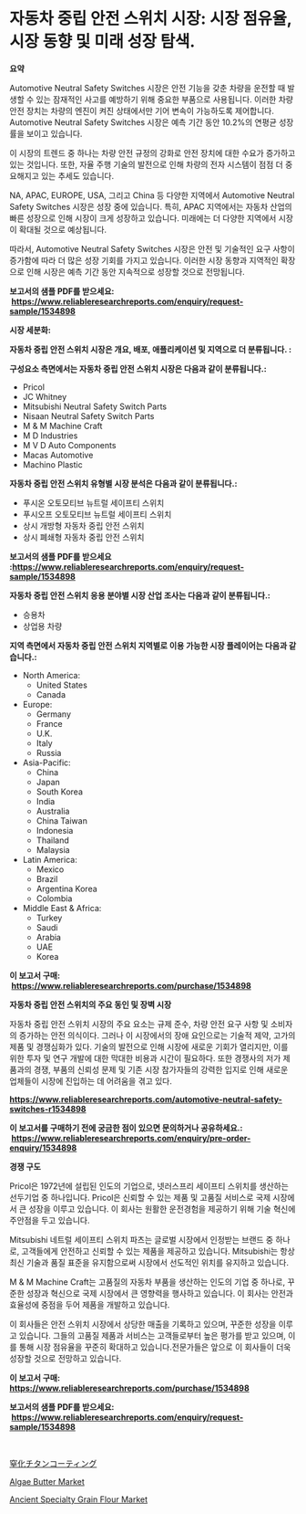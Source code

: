 <p><h1>자동차 중립 안전 스위치 시장: 시장 점유율, 시장 동향 및 미래 성장 탐색.</h1></p><p><strong>요약</strong></p>
<p><p>Automotive Neutral Safety Switches 시장은 안전 기능을 갖춘 차량을 운전할 때 발생할 수 있는 잠재적인 사고를 예방하기 위해 중요한 부품으로 사용됩니다. 이러한 차량 안전 장치는 차량의 엔진이 켜진 상태에서만 기어 변속이 가능하도록 제어합니다. Automotive Neutral Safety Switches 시장은 예측 기간 동안 10.2%의 연평균 성장률을 보이고 있습니다.</p><p>이 시장의 트렌드 중 하나는 차량 안전 규정의 강화로 안전 장치에 대한 수요가 증가하고 있는 것입니다. 또한, 자율 주행 기술의 발전으로 인해 차량의 전자 시스템이 점점 더 중요해지고 있는 추세도 있습니다.</p><p>NA, APAC, EUROPE, USA, 그리고 China 등 다양한 지역에서 Automotive Neutral Safety Switches 시장은 성장 중에 있습니다. 특히, APAC 지역에서는 자동차 산업의 빠른 성장으로 인해 시장이 크게 성장하고 있습니다. 미래에는 더 다양한 지역에서 시장이 확대될 것으로 예상됩니다.</p><p>따라서, Automotive Neutral Safety Switches 시장은 안전 및 기술적인 요구 사항이 증가함에 따라 더 많은 성장 기회를 가지고 있습니다. 이러한 시장 동향과 지역적인 확장으로 인해 시장은 예측 기간 동안 지속적으로 성장할 것으로 전망됩니다.</p></p>
<p><strong>보고서의 샘플 PDF를 받으세요: &nbsp;<a href="https://www.reliableresearchreports.com/enquiry/request-sample/1534898">https://www.reliableresearchreports.com/enquiry/request-sample/1534898</a></strong></p>
<p><strong>시장 세분화:</strong></p>
<p><strong> 자동차 중립 안전 스위치 시장은 개요, 배포, 애플리케이션 및 지역으로 더 분류됩니다. :</strong></p>
<p><strong>구성요소 측면에서는 자동차 중립 안전 스위치 시장은 다음과 같이 분류됩니다.:</strong></p>
<p><ul><li>Pricol</li><li>JC Whitney</li><li>Mitsubishi Neutral Safety Switch Parts</li><li>Nisaan Neutral Safety Switch Parts</li><li>M & M Machine Craft</li><li>M D Industries</li><li>M V D Auto Components</li><li>Macas Automotive</li><li>Machino Plastic</li></ul></p>
<p><strong> 자동차 중립 안전 스위치 유형별 시장 분석은 다음과 같이 분류됩니다.:</strong></p>
<p><ul><li>푸시온 오토모티브 뉴트럴 세이프티 스위치</li><li>푸시오프 오토모티브 뉴트럴 세이프티 스위치</li><li>상시 개방형 자동차 중립 안전 스위치</li><li>상시 폐쇄형 자동차 중립 안전 스위치</li></ul></p>
<p><strong>보고서의 샘플 PDF를 받으세요 :<a href="https://www.reliableresearchreports.com/enquiry/request-sample/1534898">https://www.reliableresearchreports.com/enquiry/request-sample/1534898</a></strong></p>
<p><strong> 자동차 중립 안전 스위치 응용 분야별 시장 산업 조사는 다음과 같이 분류됩니다.:</strong></p>
<p><ul><li>승용차</li><li>상업용 차량</li></ul></p>
<p><strong>지역 측면에서 자동차 중립 안전 스위치 지역별로 이용 가능한 시장 플레이어는 다음과 같습니다.:</strong></p>
<p><ul>
    <li>
        North America:
        <ul>
            <li>United States</li>
            <li>Canada</li>
        </ul>
    </li>
    <li>
        Europe:
        <ul>
            <li>Germany</li>
            <li>France</li>
            <li>U.K.</li>
            <li>Italy</li>
            <li>Russia</li>
        </ul>
    </li>
    <li>
        Asia-Pacific:
        <ul>
            <li>China</li>
            <li>Japan</li>
            <li>South Korea</li>
            <li>India</li>
            <li>Australia</li>
            <li>China Taiwan</li>
            <li>Indonesia</li>
            <li>Thailand</li>
            <li>Malaysia</li>
        </ul>
    </li>
    <li>
        Latin America:
        <ul>
            <li>Mexico</li>
            <li>Brazil</li>
            <li>Argentina Korea</li>
            <li>Colombia</li>
        </ul>
    </li>
    <li>
        Middle East & Africa:
        <ul>
            <li>Turkey</li>
            <li>Saudi</li>
            <li>Arabia</li>
            <li>UAE</li>
            <li>Korea</li>
        </ul>
    </li>
    </ul></p>
<p><strong>이 보고서 구매: &nbsp;<a href="https://www.reliableresearchreports.com/purchase/1534898">https://www.reliableresearchreports.com/purchase/1534898</a></strong></p>
<p><strong>자동차 중립 안전 스위치의 주요 동인 및 장벽 시장</strong></p>
<p><p>자동차 중립 안전 스위치 시장의 주요 요소는 규제 준수, 차량 안전 요구 사항 및 소비자의 증가하는 안전 의식이다. 그러나 이 시장에서의 장애 요인으로는 기술적 제약, 고가의 제품 및 경쟁심화가 있다. 기술의 발전으로 인해 시장에 새로운 기회가 열리지만, 이를 위한 투자 및 연구 개발에 대한 막대한 비용과 시간이 필요하다. 또한 경쟁사의 저가 제품과의 경쟁, 부품의 신뢰성 문제 및 기존 시장 참가자들의 강력한 입지로 인해 새로운 업체들이 시장에 진입하는 데 어려움을 겪고 있다.</p></p>
<p><strong><a href="https://www.reliableresearchreports.com/automotive-neutral-safety-switches-r1534898">https://www.reliableresearchreports.com/automotive-neutral-safety-switches-r1534898</a></strong></p>
<p><strong>이 보고서를 구매하기 전에 궁금한 점이 있으면 문의하거나 공유하세요.: &nbsp;<a href="https://www.reliableresearchreports.com/enquiry/pre-order-enquiry/1534898">https://www.reliableresearchreports.com/enquiry/pre-order-enquiry/1534898</a></strong></p>
<p><strong>경쟁 구도</strong></p>
<p><p>Pricol은 1972년에 설립된 인도의 기업으로, 넷러스프리 세이프티 스위치를 생산하는 선두기업 중 하나입니다. Pricol은 신뢰할 수 있는 제품 및 고품질 서비스로 국제 시장에서 큰 성장을 이루고 있습니다. 이 회사는 원활한 운전경험을 제공하기 위해 기술 혁신에 주안점을 두고 있습니다.</p><p>Mitsubishi 네트럴 세이프티 스위치 파츠는 글로벌 시장에서 인정받는 브랜드 중 하나로, 고객들에게 안전하고 신뢰할 수 있는 제품을 제공하고 있습니다. Mitsubishi는 항상 최신 기술과 품질 표준을 유지함으로써 시장에서 선도적인 위치를 유지하고 있습니다.</p><p>M & M Machine Craft는 고품질의 자동차 부품을 생산하는 인도의 기업 중 하나로, 꾸준한 성장과 혁신으로 국제 시장에서 큰 영향력을 행사하고 있습니다. 이 회사는 안전과 효율성에 중점을 두어 제품을 개발하고 있습니다.</p><p>이 회사들은 안전 스위치 시장에서 상당한 매출을 기록하고 있으며, 꾸준한 성장을 이루고 있습니다. 그들의 고품질 제품과 서비스는 고객들로부터 높은 평가를 받고 있으며, 이를 통해 시장 점유율을 꾸준히 확대하고 있습니다.전문가들은 앞으로 이 회사들이 더욱 성장할 것으로 전망하고 있습니다.</p></p>
<p><strong>이 보고서 구매: &nbsp; <a href="https://www.reliableresearchreports.com/purchase/1534898">https://www.reliableresearchreports.com/purchase/1534898</a></strong></p>
<p><strong>보고서의 샘플 PDF를 받으세요: &nbsp;<a href="https://www.reliableresearchreports.com/enquiry/request-sample/1534898">https://www.reliableresearchreports.com/enquiry/request-sample/1534898</a></strong><strong></strong></p>
<p>&nbsp;</p>
<p><p><a href="https://github.com/schmahlson/Market-Research-Report-List-1/blob/main/476203220089.md">窒化チタンコーティング</a></p><p><a href="https://github.com/lataunyatinikmelvin59ilbd0dv/Market-Research-Report-List-2/blob/main/algae-butter-market.md">Algae Butter Market</a></p><p><a href="https://github.com/pgtimber/Market-Research-Report-List-2/blob/main/ancient-specialty-grain-flour-market.md">Ancient Specialty Grain Flour Market</a></p></p>